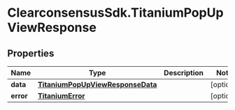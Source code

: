 # ClearconsensusSdk.TitaniumPopUpViewResponse

## Properties

Name | Type | Description | Notes
------------ | ------------- | ------------- | -------------
**data** | [**TitaniumPopUpViewResponseData**](TitaniumPopUpViewResponseData.md) |  | [optional] 
**error** | [**TitaniumError**](TitaniumError.md) |  | [optional] 


